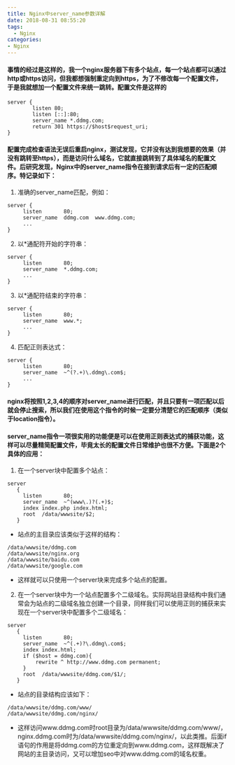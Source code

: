 ```yaml
---
title: Nginx中server_name参数详解
date: 2018-08-31 08:55:20
tags:
  - Nginx
categories: 
- Nginx
---
```

#### 事情的经过是这样的，我一个nginx服务器下有多个站点，每一个站点都可以通过http或https访问，但我都想强制重定向到https，为了不修改每一个配置文件，于是我就想加一个配置文件来统一跳转。配置文件是这样的
```
server {
        listen 80;
        listen [::]:80;
        server_name *.ddmg.com;
        return 301 https://$host$request_uri;
}
```
#### 配置完成检查语法无误后重启nginx，测试发现，它并没有达到我想要的效果（并没有跳转至https），而是访问什么域名，它就直接跳转到了具体域名的配置文件。后研究发现，Nginx中的server_name指令在接到请求后有一定的匹配顺序。特记录如下：

1. 准确的server_name匹配，例如：
```
server {
     listen       80;
     server_name  ddmg.com  www.ddmg.com;
     ...
}
```

2. 以*通配符开始的字符串：
```
server {
     listen       80;
     server_name  *.ddmg.com;
     ...
}
```

3. 以*通配符结束的字符串：
```
server {
     listen       80;
     server_name  www.*;
     ...
}
```

4. 匹配正则表达式：
```
server {
     listen       80;
     server_name  ~^(?.+)\.ddmg\.com$;
     ...
}
```

#### nginx将按照1,2,3,4的顺序对server_name进行匹配，并且只要有一项匹配以后就会停止搜索，所以我们在使用这个指令的时候一定要分清楚它的匹配顺序（类似于location指令）。

#### server_name指令一项很实用的功能便是可以在使用正则表达式的捕获功能，这样可以尽量精简配置文件，毕竟太长的配置文件日常维护也很不方便。下面是2个具体的应用：
1. 在一个server块中配置多个站点：
```
server
   {
     listen       80;
     server_name  ~^(www\.)?(.+)$;
     index index.php index.html;
     root  /data/wwwsite/$2;
   }
```

* 站点的主目录应该类似于这样的结构：
```
/data/wwwsite/ddmg.com
/data/wwwsite/nginx.org
/data/wwwsite/baidu.com
/data/wwwsite/google.com
```

* 这样就可以只使用一个server块来完成多个站点的配置。

2. 在一个server块中为一个站点配置多个二级域名。实际网站目录结构中我们通常会为站点的二级域名独立创建一个目录，同样我们可以使用正则的捕获来实现在一个server块中配置多个二级域名：
```
server
   {
     listen       80;
     server_name  ~^(.+)?\.ddmg\.com$;
     index index.html;
     if ($host = ddmg.com){
         rewrite ^ http://www.ddmg.com permanent;
     }
     root  /data/wwwsite/ddmg.com/$1/;
   }
```

* 站点的目录结构应该如下：
```
/data/wwwsite/ddmg.com/www/
/data/wwwsite/ddmg.com/nginx/
```

* 这样访问www.ddmg.com时root目录为/data/wwwsite/ddmg.com/www/，nginx.ddmg.com时为/data/wwwsite/ddmg.com/nginx/，以此类推。后面if语句的作用是将ddmg.com的方位重定向到www.ddmg.com，这样既解决了网站的主目录访问，又可以增加seo中对www.ddmg.com的域名权重。
